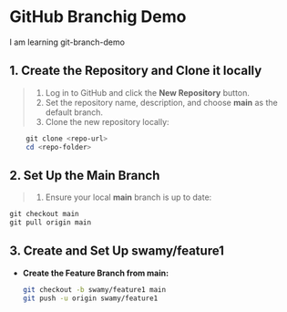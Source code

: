 # GitHub Branchig Demo

I am learning git-branch-demo

## 1. Create the Repository and Clone it locally

> 1. Log in to GitHub and click the **New Repository** button.
> 1. Set the repository name, description, and choose **main** as the default branch.
> 1. Clone the new repository locally:

```powershell
    git clone <repo-url>
    cd <repo-folder>
```

## 2. Set Up the Main Branch

> 1. Ensure your local **main** branch is up to date:

```powershell
git checkout main
git pull origin main
```

## 3. Create and Set Up **swamy/feature1**

- **Create the Feature Branch from main:**

  ```sh
  git checkout -b swamy/feature1 main
  git push -u origin swamy/feature1
  ```
